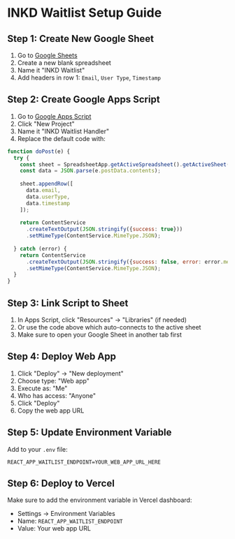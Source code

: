 # INKD Waitlist Setup Guide

## Step 1: Create New Google Sheet
1. Go to [Google Sheets](https://sheets.google.com)
2. Create a new blank spreadsheet
3. Name it "INKD Waitlist"
4. Add headers in row 1: `Email`, `User Type`, `Timestamp`

## Step 2: Create Google Apps Script
1. Go to [Google Apps Script](https://script.google.com)
2. Click "New Project"
3. Name it "INKD Waitlist Handler"
4. Replace the default code with:

```javascript
function doPost(e) {
  try {
    const sheet = SpreadsheetApp.getActiveSpreadsheet().getActiveSheet();
    const data = JSON.parse(e.postData.contents);
    
    sheet.appendRow([
      data.email,
      data.userType,
      data.timestamp
    ]);
    
    return ContentService
      .createTextOutput(JSON.stringify({success: true}))
      .setMimeType(ContentService.MimeType.JSON);
      
  } catch (error) {
    return ContentService
      .createTextOutput(JSON.stringify({success: false, error: error.message}))
      .setMimeType(ContentService.MimeType.JSON);
  }
}
```

## Step 3: Link Script to Sheet
1. In Apps Script, click "Resources" → "Libraries" (if needed)
2. Or use the code above which auto-connects to the active sheet
3. Make sure to open your Google Sheet in another tab first

## Step 4: Deploy Web App
1. Click "Deploy" → "New deployment"
2. Choose type: "Web app"
3. Execute as: "Me"
4. Who has access: "Anyone"
5. Click "Deploy"
6. Copy the web app URL

## Step 5: Update Environment Variable
Add to your `.env` file:
```
REACT_APP_WAITLIST_ENDPOINT=YOUR_WEB_APP_URL_HERE
```

## Step 6: Deploy to Vercel
Make sure to add the environment variable in Vercel dashboard:
- Settings → Environment Variables
- Name: `REACT_APP_WAITLIST_ENDPOINT`
- Value: Your web app URL